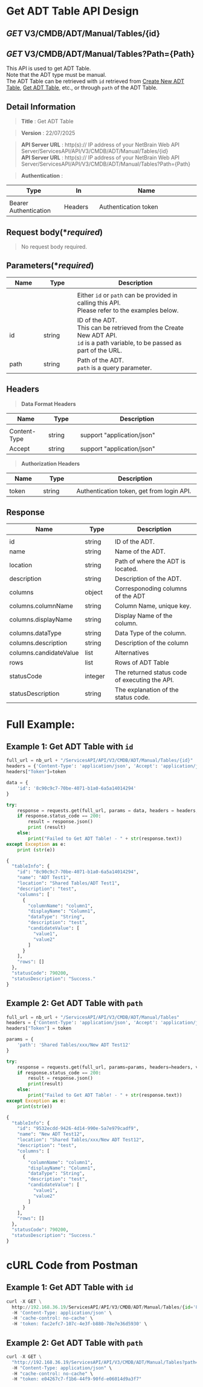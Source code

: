 
# Get ADT Table API Design

## ***GET*** V3/CMDB/ADT/Manual/Tables/{id}
## ***GET*** V3/CMDB/ADT/Manual/Tables?Path={Path}

This API is used to get ADT Table. <br> Note that the ADT type must be manual. <br>
The ADT Table can be retrieved with `id` retrieved from [Create New ADT Table](https://github.com/NetBrainAPI/NetBrain-REST-API-R12.1/blob/main/REST%20APIs%20Documentation/ADT%20(Automation%20Data%20Table)/Create%20New%20ADT%20Table.md), [Get ADT Table](https://github.com/NetBrainAPI/NetBrain-REST-API-R12.1/blob/main/REST%20APIs%20Documentation/ADT%20(Automation%20Data%20Table)/Get%20ADT%20Table.md), etc., or through `path` of the ADT Table.

## Detail Information

> **Title** : Get ADT Table<br>

> **Version** : 22/07/2025

> **API Server URL** : http(s):// IP address of your NetBrain Web API Server/ServicesAPI/API/V3/CMDB/ADT/Manual/Tables/{id} <br>
> **API Server URL** : http(s):// IP address of your NetBrain Web API Server/ServicesAPI/API/V3/CMDB/ADT/Manual/Tables?Path={Path}

> **Authentication** : 

|**Type**|**In**|**Name**|
|------|------|------|
|<img width=100/>|<img width=100/>|<img width=500/>|
|Bearer Authentication| Headers | Authentication token | 

## Request body(****required***)
>No request body required.

## Parameters(****required***)
|**Name**|**Type**|**Description**|
|------|------|------|
|<img width=100/>|<img width=100/>|<img width=500/>|
|||Either `id` or `path` can be provided in calling this API. <br> Please refer to the examples below.|
|id| string | ID of the ADT. <br>This can be retrieved from the Create New ADT API.<br>`id` is a path variable, to be passed as part of the URL. |
|path|string| Path of the ADT. <br>`path` is a query parameter. |

## Headers

> **Data Format Headers**

|**Name**|**Type**|**Description**|
|------|------|------|
|<img width=100/>|<img width=100/>|<img width=500/>|
| Content-Type | string  | support "application/json" |
| Accept | string  | support "application/json" |

> **Authorization Headers**

|**Name**|**Type**|**Description**|
|------|------|------|
|<img width=100/>|<img width=100/>|<img width=500/>|
| token | string  | Authentication token, get from login API. |

## Response
|**Name**|**Type**|**Description**|
|------|------|------|
|<img width=100/>|<img width=100/>|<img width=500/>|
|id| string | ID of the ADT.  |
|name| string | Name of the ADT.  |
|location| string | Path of where the ADT is located.  |
|description|string|Description of the ADT.|
|columns|object|Corresponoding columns of the ADT |
|columns.columnName|string|Column Name, unique key. |
|columns.displayName|string|Display Name of the column. |
|columns.dataType|string| Data Type of the column.|
|columns.description|string|Description of the column |
|columns.candidateValue|list|Alternatives|
|rows|list|Rows of ADT Table|
|statusCode| integer | The returned status code of executing the API.  |
|statusDescription| string | The explanation of the status code.  |


# Full Example:

## Example 1: Get ADT Table with `id`
```python
full_url = nb_url + "/ServicesAPI/API/V3/CMDB/ADT/Manual/Tables/{id}"
headers = {'Content-Type': 'application/json', 'Accept': 'application/json'}
headers["Token"]=token

data = {
    'id': '8c90c9c7-70be-4071-b1a0-6a5a14014294'
}

try:
    response = requests.get(full_url, params = data, headers = headers, verify = False)
    if response.status_code == 200:
        result = response.json()
        print (result)
    else:
        print("Failed to Get ADT Table! - " + str(response.text))
except Exception as e:
    print (str(e)) 
```
```python
{
  "tableInfo": {
    "id": "8c90c9c7-70be-4071-b1a0-6a5a14014294",
    "name": "ADT Test1",
    "location": "Shared Tables/ADT Test1",
    "description": "test",
    "columns": [
      {
        "columnName": "column1",
        "displayName": "Column1",
        "dataType": "String",
        "description": "test",
        "candidateValue": [
          "value1",
          "value2"
        ]
      }
    ],
    "rows": []
  },
  "statusCode": 790200,
  "statusDescription": "Success."
}
```

## Example 2: Get ADT Table with `path`
```python
full_url = nb_url + "/ServicesAPI/API/V3/CMDB/ADT/Manual/Tables"
headers = {'Content-Type': 'application/json', 'Accept': 'application/json'}
headers["Token"] = token

params = {
    'path': 'Shared Tables/xxx/New ADT Test12'
}

try:
    response = requests.get(full_url, params=params, headers=headers, verify=False)
    if response.status_code == 200:
        result = response.json()
        print(result)
    else:
        print("Failed to Get ADT Table! - " + str(response.text))
except Exception as e:
    print(str(e))
```
```python
{
  "tableInfo": {
    "id": "9532ecdd-9426-4d14-990e-5a7e979cadf9",
    "name": "New ADT Test12",
    "location": "Shared Tables/xxx/New ADT Test12",
    "description": "test",
    "columns": [
      {
        "columnName": "column1",
        "displayName": "Column1",
        "dataType": "String",
        "description": "test",
        "candidateValue": [
          "value1",
          "value2"
        ]
      }
    ],
    "rows": []
  },
  "statusCode": 790200,
  "statusDescription": "Success."
}
```

# cURL Code from Postman
## Example 1: Get ADT Table with `id`
```python
curl -X GET \
  http://192.168.36.19/ServicesAPI/API/V3/CMDB/ADT/Manual/Tables/{id='8c90c9c7-70be-4071-b1a0-6a5a14014294'} \
  -H 'Content-Type: application/json' \
  -H 'cache-control: no-cache' \ 
  -H 'token: fac2efc7-107c-4e3f-b880-78e7e36d5930' \
```

## Example 2: Get ADT Table with `path`
```python
curl -X GET \
  "http://192.168.36.19/ServicesAPI/API/V3/CMDB/ADT/Manual/Tables?path=Shared%20Tables/xxx/New%20ADT%20Test12&domainId=833df35f-f550-4c9f-8fb0-c208834cf617" \
  -H "Content-Type: application/json" \
  -H "cache-control: no-cache" \
  -H "token: e04267c7-f1b6-44f9-90fd-e06014d9a3f7"
```